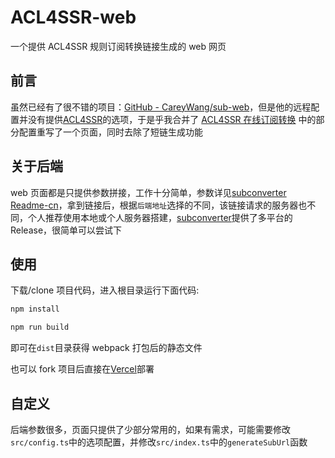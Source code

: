 # ACL4SSR-web

一个提供 ACL4SSR 规则订阅转换链接生成的 web 网页

## 前言

虽然已经有了很不错的项目：[GitHub - CareyWang/sub-web](https://github.com/CareyWang/sub-web)，但是他的远程配置并没有提供[ACL4SSR](https://github.com/ACL4SSR/ACL4SSR)的选项，于是乎我合并了 [ACL4SSR 在线订阅转换](https://acl4ssr-sub.github.io/) 中的部分配置重写了一个页面，同时去除了短链生成功能

## 关于后端

web 页面都是只提供参数拼接，工作十分简单，参数详见[subconverter Readme-cn](https://github.com/tindy2013/subconverter/blob/master/README-cn.md#%E8%B0%83%E7%94%A8%E8%AF%B4%E6%98%8E-%E8%BF%9B%E9%98%B6)，拿到链接后，根据`后端地址`选择的不同，该链接请求的服务器也不同，个人推荐使用本地或个人服务器搭建，[subconverter](https://github.com/tindy2013/subconverter)提供了多平台的 Release，很简单可以尝试下

## 使用

下载/clone 项目代码，进入根目录运行下面代码:

```bash
npm install
```

```bash
npm run build
```

即可在`dist`目录获得 webpack 打包后的静态文件

也可以 fork 项目后直接在[Vercel](https://vercel.com)部署

## 自定义

后端参数很多，页面只提供了少部分常用的，如果有需求，可能需要修改`src/config.ts`中的选项配置，并修改`src/index.ts`中的`generateSubUrl`函数
